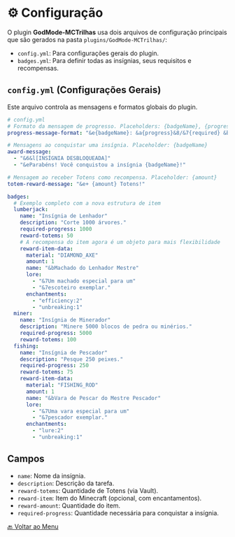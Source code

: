 # ⚙️ Configuração

O plugin **GodMode-MCTrilhas** usa dois arquivos de configuração principais que são gerados na pasta `plugins/GodMode-MCTrilhas/`:
- `config.yml`: Para configurações gerais do plugin.
- `badges.yml`: Para definir todas as insígnias, seus requisitos e recompensas.

## `config.yml` (Configurações Gerais)

Este arquivo controla as mensagens e formatos globais do plugin.

```yaml
# config.yml
# Formato da mensagem de progresso. Placeholders: {badgeName}, {progress}, {required}, {percentage}
progress-message-format: "&e{badgeName}: &a{progress}&8/&7{required} &b({percentage}%)"

# Mensagens ao conquistar uma insígnia. Placeholder: {badgeName}
award-message:
  - "&6&l[INSÍGNIA DESBLOQUEADA]"
  - "&eParabéns! Você conquistou a insígnia {badgeName}!"

# Mensagem ao receber Totens como recompensa. Placeholder: {amount}
totem-reward-message: "&e+ {amount} Totens!"
```

```yaml
badges:
  # Exemplo completo com a nova estrutura de item
  lumberjack:
    name: "Insígnia de Lenhador"
    description: "Corte 1000 árvores."
    required-progress: 1000
    reward-totems: 50
    # A recompensa do item agora é um objeto para mais flexibilidade
    reward-item-data:
      material: "DIAMOND_AXE"
      amount: 1
      name: "&bMachado do Lenhador Mestre"
      lore:
        - "&7Um machado especial para um"
        - "&7escoteiro exemplar."
      enchantments:
        - "efficiency:2"
        - "unbreaking:1"
  miner:
    name: "Insígnia de Minerador"
    description: "Minere 5000 blocos de pedra ou minérios."
    required-progress: 5000
    reward-totems: 100
  fishing:
    name: "Insígnia de Pescador"
    description: "Pesque 250 peixes."
    required-progress: 250
    reward-totems: 75
    reward-item-data:
      material: "FISHING_ROD"
      amount: 1
      name: "&bVara de Pescar do Mestre Pescador"
      lore:
        - "&7Uma vara especial para um"
        - "&7pescador exemplar."
      enchantments:
        - "lure:2"
        - "unbreaking:1"
```

## Campos
- `name`: Nome da insígnia.
- `description`: Descrição da tarefa.
- `reward-totems`: Quantidade de Totens (via Vault).
- `reward-item`: Item do Minecraft (opcional, com encantamentos).
- `reward-amount`: Quantidade do item.
- `required-progress`: Quantidade necessária para conquistar a insígnia.

[🔙 Voltar ao Menu](index.md)